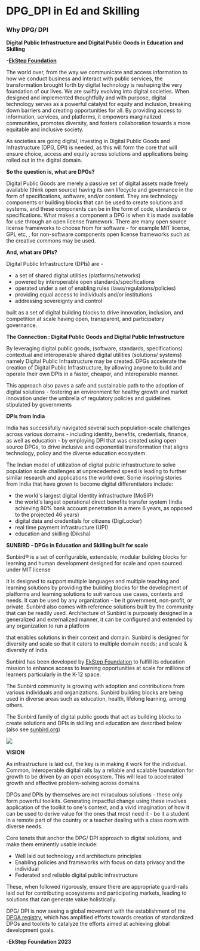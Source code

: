 # DPG\_DPI in Ed and Skilling

### **Why DPG/ DPI** <a href="#id-4vl2fooem9tm" id="id-4vl2fooem9tm"></a>

**Digital Public Infrastructure and Digital Public Goods in Education and Skilling**

**-**[**EkStep Foundation**](https://www.ekstep.org/)

The world over, from the way we communicate and access information to how we conduct business and interact with public services, the transformation brought forth by digital technology is reshaping the very foundation of our lives. We are swiftly evolving into digital societies. When designed and implemented thoughtfully and with purpose, digital technology serves as a powerful catalyst for equity and inclusion, breaking down barriers and creating opportunities for all. By providing access to information, services, and platforms, it empowers marginalized communities, promotes diversity, and fosters collaboration towards a more equitable and inclusive society.

As societies are going digital, investing in Digital Public Goods and Infrastructure (DPG, DPI) is needed, as this will form the core that will ensure choice, access and equity across solutions and applications being rolled out in the digital domain.

**So the question is, what are DPGs?**

Digital Public Goods are merely a passive set of digital assets made freely available (think open source) having its own lifecycle and governance in the form of specifications, software, and/or content. They are technology components or building blocks that can be used to create solutions and systems, and these components can be in the form of code, standards or specifications. What makes a component a DPG is when it is made available for use through an open license framework. There are many open source license frameworks to choose from for software - for example MIT license, GPL etc, , for non-software components open license frameworks such as the creative commons may be used.

**And, what are DPIs?**

Digital Public Infrastructure (DPIs) are -

* a set of shared digital utilities (platforms/networks)
* powered by interoperable open standards/specifications
* operated under a set of enabling rules (laws/regulations/policies)
* providing equal access to individuals and/or institutions
* addressing sovereignty and control

built as a set of digital building blocks to drive innovation, inclusion, and competition at scale having open, transparent, and participatory governance.

**The Connection : Digital Public Goods and Digital Public Infrastructure**

By leveraging digital public goods, (software, standards, specifications) contextual and interoperable shared digital utilities (solutions/ systems) namely Digital Public Infrastructure may be created. DPGs accelerate the creation of Digital Public Infrastructure, by allowing anyone to build and operate their own DPIs in a faster, cheaper, and interoperable manner.

This approach also paves a safe and sustainable path to the adoption of digital solutions - fostering an environment for healthy growth and market innovation under the umbrella of regulatory policies and guidelines stipulated by governments

**DPIs from India**

India has successfully navigated several such population-scale challenges across various domains - including identity, benefits, credentials, finance, as well as education - by employing DPI that was created using open source DPGs, to drive inclusive and exponential transformation that aligns technology, policy and the diverse education ecosystem.

The Indian model of utilization of digital public infrastructure to solve population scale challenges at unprecedented speed is leading to further similar research and applications the world over. Some inspiring stories from India that have grown to become digital differentiators include:

* the world's largest digital Identity infrastructure (MoSIP)
* the world's largest operational direct benefits transfer system (India achieving 80% bank account penetration in a mere 6 years, as opposed to the projected 46 years)
* digital data and credentials for citizens (DigiLocker)
* real time payment infrastructure (UPI)
* education and skilling (Diksha)

**SUNBIRD - DPGs in Education and Skilling built for scale**

Sunbird® is a set of configurable, extendable, modular building blocks for learning and human development designed for scale and open sourced under MIT license

It is designed to support multiple languages and multiple teaching and learning solutions by providing the building blocks for the development of platforms and learning solutions to suit various use cases, contexts and needs. It can be used by any organization - be it government, non-profit, or private. Sunbird also comes with reference solutions built by the community that can be readily used. Architecture of Sunbird is purposely designed in a generalized and externalized manner, it can be configured and extended by any organization to run a platform

that enables solutions in their context and domain. Sunbird is designed for diversity and scale so that it caters to multiple domain needs; and scale & diversity of India.

Sunbird has been developed by [EkStep Foundation](https://www.ekstep.org/) to fulfill its education mission to enhance access to learning opportunities at scale for millions of learners particularly in the K-12 space.

The Sunbird community is growing with adoption and contributions from various individuals and organizations. Sunbird building blocks are being used in diverse areas such as education, health, lifelong learning, among others.

The Sunbird family of digital public goods that act as building blocks to create solutions and DPIs in skilling and education are described below (also see [sunbird.org](https://sunbird.org/sunbird.org))

![](../.gitbook/assets/0.png)

**VISION**

As infrastructure is laid out, the key is in making it work for the individual. Common, interoperable digital rails lay a reliable and scalable foundation for growth to be driven by an open ecosystem. This will lead to accelerated growth and effective problem-solving across domains.

DPGs and DPIs by themselves are not miraculous solutions - these only form powerful toolkits. Generating impactful change using these involves application of the toolkit to one's context, and a vivid imagination of how it can be used to derive value for the ones that most need it - be it a student in a remote part of the country or a teacher dealing with a class room with diverse needs.

Core tenets that anchor the DPG/ DPI approach to digital solutions, and make them eminently usable include:

* Well laid out technology and architecture principles
* Enabling policies and frameworks with focus on data privacy and the individual
* Federated and reliable digital public infrastructure

These, when followed rigorously, ensure there are appropriate guard-rails laid out for contributing ecosystems and participating markets, leading to solutions that can generate value holistically.

DPG/ DPI is now seeing a global movement with the establishment of the [DPGA registry](https://digitalpublicgoods.net/registry/), which has amplified efforts towards creation of standardized DPGs and toolkits to catalyze the efforts aimed at achieving global development goals.

\-**EkStep Foundation 2023**
